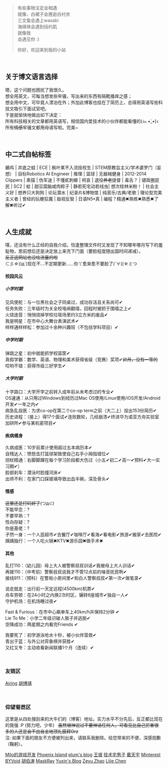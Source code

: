 > 有些事物注定会相遇  
> 就像，白裙子会邂逅白衬衣  
> 三文鱼会遇上wasabi  
> 海绵体会遇到括约肌  
> 就像我  
> 会遇见你 :)
>
> 你好，欢迎来到我的小站

<br>

## 关于博文语言选择
嗯，这个问题也困扰了我很久。  
想全用英文，可每当想发些牢骚，写出来的东西有隔靴搔痒之感；  
想全用中文，可毕竟人漂泊在外；外加此博客也挂在了简历上，总得用英语写些科技文吸引下面试官吧。  
于是就愉快地做出如下决定：  
所有科技相关的文章都用英语写，相信国内爱技术的小伙伴都能看懂的(ง๑ •̀_•́)ง  
所有<strike>情感</strike>牢骚文都用母语写啦。完美~

<br>

## 中二式自帖标签
鶸鸡 | 井底之蛙 | ECE | 枫叶某不入流技校生 | STEM原教旨主义/学术婆罗门（妄想） |
目标Robotics AI Engineer | 推理 | 篮球 | 无器械健身 | 2012-2014 Clippers | 素描 | 伪军迷 | 不懂貳刺螈 |
柯哀 | 退役~~养老~~提督 | 毒舌？ | 键政圈屁民 | SC2 | 蛤 | 甜豆腐脑咸肉粽子 |
静若死宅动若线虫| 想次桂林米粉！ | 社会主义好 | 想养只大狗狗 | 论坛潜水 | 纪录片&博物馆 | 纯音乐/古典/老歌 |
理论型完美主义者 | 曾经的玩梗狂魔 | 敌视反智 | 日语N5•真 | 编程？精通✖熟练✖熟悉✖了解✖听过✔

<br>

## 人生成就
噗，还没有什么正经的自我介绍。恰逢整理文件时又发现了不知哪年哪月写下的羞耻物，思前想后还是决定放上来充下门面（要脸程度随出国时间递减）。  
~~反正这网站也没啥流量的啦~~  
⊂彡☆))д`)现在不…不定期更新……你丫愈来愈不要脸了(´∀((☆ミつ

#### 校园风云
##### 小学时期
见风使舵：与一位黑社会之子同桌过，成功存活且关系尚可✔  
任务失败：三年级时为关全校电闸翻墙，回程时被抓于围墙之上✔  
火烧连营：悄悄烧掉学校垃圾场里约3立方米的废品✔  
我是明星：在市中心大舞台表演武术✔  
样样通样样松：参加过十余种兴趣班（不包括学科项目）✔

##### 中学时期
弹跳之星：初中就能抓学校篮筐✔  
真假学霸：数学、英语、物理和美术获得省级（竞赛）奖项✔~~卯月，没有一等的~~  
哎哟不错：获得市级三好学生✔

##### 大学时期
十字路口：大学开学之前转入成年前从未考虑过的专业✔  
OS速通：从只用过Windows到经历过Mac OS使用/Linux使用/iOS开发/Android开发✔一年之内✔  
病急乱投医：为求co-op在第二个co-op term之前（大二上）投出153份简历✔  
历史进程：（接上）得17个面试✔连败数轮，几经崩溃✔终进华为诺亚方舟实验室加研所✔参与某机密项目✔


#### 疾病缠身
久病成医：10岁前累计使用超过五本病历本✔  
自残达人：愤怒击打篮球架致使自己右手小拇指错位✔  
拐杖精通：右脚脚踝在每个学习阶段都大伤过（小五✔初二✔高一✔预科✔大一实习期✔）  
脸部刹车：潜泳时脸撞河床✔  
出师不利：在家门口踩玻璃导致出血半碗，深及骨头✔

#### 情感
~~这里还是打码好了~~(つд⊂)  
不能早恋：?  
不要早熟：?  
性向存疑：?  
你是基佬：?  
孑然一身：一个人逛超市✔去餐厅✔咖啡厅✔看海✔看电影✔旅游✔搬家✔去医院✔  
踽踽独行：一个人吃火锅✖KTV✖游乐园✖做手术✖

#### 其他
乱打110：（幼儿园）母上大人被警察叔叔训话✔我被母上大人训话✔  
再拨110：（中考前）警察叔叔说我才不管12点前的噪音扰民咧✔  
接线911：（预科）在警局小房间里✔和白人警察叔叔✔第一次✔做笔录✔

说走就走：出行前一天定远程(4500km)机票✔  
舟车劳顿：在24小时之内换2次时区，辗转6座城市✔独自一人✔  
守护机场：在机场睡过夜✔

Fast & Furious：在市中心飙单车上40km/h并保持2分钟 ✔  
Lie To Me：小学二年级识破人贩子并逃脱✔  
空降成功：两星期之内看完Friends ✔

我要死了：初学游泳呛水十秒，被小伙伴营救✔  
青出于蓝：与外公对弈象棋并获胜✔  
又红又专：主动收看新闻联播1个月（连续）✔

<br>


### 友链区

[Airing][4] [胡博靖][6]

<br>

### 仰望菊苣区
这里是从四处搜刮来的大牛们的（博客）地址。实力水平不分先后，反正都比现在的我强 :P (努力吧，少年)  
~~虽然垠神说过不要神话任何人，可看见比自己厉害很多的人还是会不由自主地顶礼膜拜Orz~~  
注: 如果下面的朋友不方便被列出来，请联系我删除。给您带来的不便，深感抱歉（鞠躬）。

[Milo的游戏开发][1] [Phoenix Island][2] [plum's blog][3] [王垠][5]
[技术宅男子][7] [戴天宇][8] [Minterest][9] [BYVoid][10]
[胡伯涛][11] [MaskRay][12] [Yuxin's Blog][13] [Zeyu Zhao][14]
[Lijie Chen][15]

[1]: http://www.cnblogs.com/miloyip/
[2]: https://blog.phoenixlzx.com/
[3]: https://plumz.me/
[4]: http://me.ursb.me/
[5]: http://www.yinwang.org/
[6]: http://hubojing.me/
[7]: https://itruke.com/
[8]: http://dtysky.moe/
[9]: http://www.minterest.com/
[10]: https://www.byvoid.com/
[11]: http://botao.hu/
[12]: http://maskray.me/
[13]: http://ppwwyyxx.com/
[14]: http://zzeyu.com/en/
[15]: https://sites.google.com/site/wjmzbmr/home
